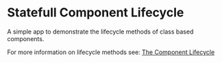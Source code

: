 # Statefull Component Lifecycle

A simple app to demonstrate the lifecycle methods of class based components.

For more information on lifecycle methods see: [The Component Lifecycle](https://reactjs.org/docs/react-component.html#the-component-lifecycle)